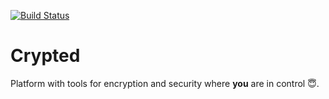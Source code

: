 [![Build Status](https://travis-ci.com/geektype/crypted.svg?branch=master)](https://travis-ci.com/geektype/crypted)

# Crypted
Platform with tools for encryption and security where **you** are in control 😇.
